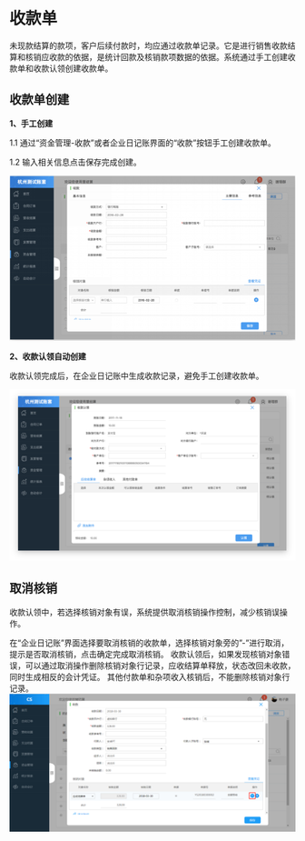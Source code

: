 # 收款单

未现款结算的款项，客户后续付款时，均应通过收款单记录。它是进行销售收款结算和核销应收款的依据，是统计回款及核销款项数据的依据。系统通过手工创建收款单和收款认领创建收款单。

## 收款单创建

**1、手工创建**

1.1 通过“资金管理-收款”或者企业日记账界面的“收款”按钮手工创建收款单。

1.2 输入相关信息点击保存完成创建。

![](/img/git28.png)

**2、收款认领自动创建**

收款认领完成后，在企业日记账中生成收款记录，避免手工创建收款单。

![](/img/git29.png)

## 取消核销

收款认领中，若选择核销对象有误，系统提供取消核销操作控制，减少核销误操作。

在“企业日记账”界面选择要取消核销的收款单，选择核销对象旁的”-”进行取消，提示是否取消核销，点击确定完成取消核销。 收款认领后，如果发现核销对象错误，可以通过取消操作删除核销对象行记录，应收结算单释放，状态改回未收款，同时生成相反的会计凭证。 其他付款单和杂项收入核销后，不能删除核销对象行记录。![](/img/git40.png)

